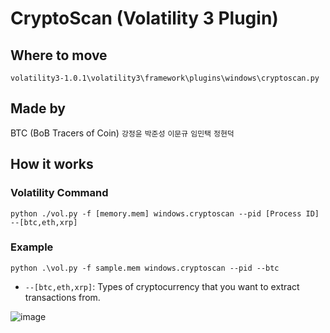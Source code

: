 # CryptoScan (Volatility 3 Plugin)
## Where to move
```
volatility3-1.0.1\volatility3\framework\plugins\windows\cryptoscan.py
``` 
## Made by
BTC (BoB Tracers of Coin)
`강정윤` `박준성` `이문규` `임민택` `정현덕`
## How it works
### Volatility Command
```
python ./vol.py -f [memory.mem] windows.cryptoscan --pid [Process ID] --[btc,eth,xrp]
```
### Example
```python .\vol.py -f sample.mem windows.cryptoscan --pid --btc```
- `--[btc,eth,xrp]`: Types of cryptocurrency that you want to extract transactions from.

![image](https://user-images.githubusercontent.com/49504937/141319492-aab159a3-4a07-453c-8446-3f3198bc06f8.png)


